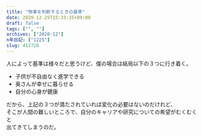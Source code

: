 ```yaml
---
title: "物事を判断するときの基準"
date: 2020-12-25T15:33:15+09:00
draft: false
tags: ["", ""]
archives: ["2020-12"]
n年日記: ["1225"]
slug: 412728
---
```


人によって基準は様々だと思うけど、僕の場合は結局以下の３つに行き着く。
- 子供が不自由なく進学できる
- 奥さんが幸せに暮らせる
- 自分の心身が健康

だから、上記の３つが満たされていれば変化の必要はないのだけれど、  
そこが人間の難しいところで、自分のキャリアや研究についての希望がむくむくと  
出てきてしまうのだ。